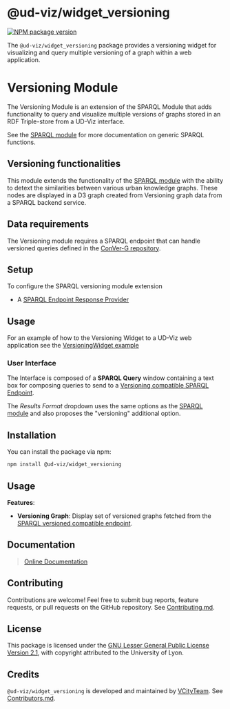 # @ud-viz/widget_versioning

[![NPM package version](https://badgen.net/npm/v/@ud-viz/widget_versioning)](https://npmjs.com/package/@ud-viz/widget_versioning)

The `@ud-viz/widget_versioning` package provides a versioning widget for visualizing and query multiple versioning of a graph within a web application.

# Versioning Module

The Versioning Module is an extension of the SPARQL Module that adds functionality to query and visualize multiple versions of graphs stored in an RDF Triple-store from a UD-Viz interface.

See the [SPARQL module](../widget_sparql/Readme.md) for more documentation on generic SPARQL functions.

## Versioning functionalities
This module extends the functionality of the [SPARQL module](../widget_sparql/Readme.md) with the ability to detext the similarities between various urban knowledge graphs. These nodes are displayed in a D3 graph created from Versioning graph data from a SPARQL backend service.

## Data requirements
The Versioning module requires a SPARQL endpoint that can handle versioned queries defined in the [ConVer-G repository](https://github.com/VCityTeam/ConVer-G).

## Setup
To configure the SPARQL versioning module extension
- A [SPARQL Endpoint Response Provider](../widget_sparql/src/service/SparqlEndpointResponseProvider.js)

## Usage

For an example of how to the Versioning Widget to a UD-Viz web application see the [VersioningWidget example](https://github.com/VCityTeam/UD-Viz/blob/master/examples/widget_versioning.html)

### User Interface

The Interface is composed of a **SPARQL Query** window containing a text box for composing queries to send to a [Versioning compatible SPARQL Endpoint](https://github.com/VCityTeam/ConVer-G).

The _Results Format_ dropdown uses the same options as the [SPARQL module](../widget_sparql/Readme.md) and also proposes the "versioning" additional option.

## Installation

You can install the package via npm:

```bash
npm install @ud-viz/widget_versioning
```

## Usage

**Features**:

- **Versioning Graph**: Display set of versioned graphs fetched from the [SPARQL versioned compatible endpoint](https://github.com/VCityTeam/ConVer-G).


## Documentation

> [Online Documentation](https://vcityteam.github.io/UD-Viz/html/widget_versioning/)

## Contributing

Contributions are welcome! Feel free to submit bug reports, feature requests, or pull requests on the GitHub repository. See [Contributing.md](https://github.com/VCityTeam/UD-Viz/blob/master/docs/static/Contributing.md).

## License

This package is licensed under the [GNU Lesser General Public License Version 2.1](https://github.com/VCityTeam/UD-Viz/blob/master/LICENSE.md), with copyright attributed to the University of Lyon.

## Credits

`@ud-viz/widget_versioning` is developed and maintained by [VCityTeam](https://github.com/VCityTeam). See [Contributors.md](https://github.com/VCityTeam/UD-Viz/blob/master/docs/static/Contributors.md).